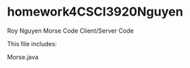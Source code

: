 # homework4CSCI3920Nguyen
Roy Nguyen Morse Code Client/Server Code

This file includes:

Morse.java
